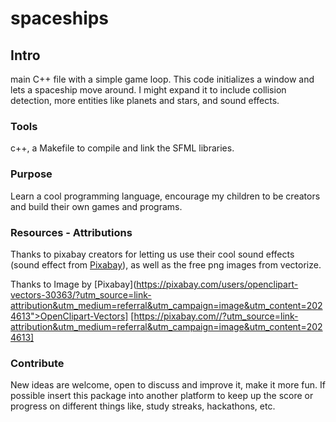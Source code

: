 # spaceships

## Intro

main C++ file with a simple game loop. This code initializes a window and lets a spaceship move around. I might expand it to include collision detection, more entities like planets and stars, and sound effects.

### Tools

c++, a Makefile to compile and link the SFML libraries.

### Purpose

Learn a cool programming language, encourage my children to be creators and build their own games and programs.

### Resources - Attributions

Thanks to pixabay creators for letting us use their cool sound effects (sound effect from [Pixabay](https://pixabay.com/?utm_source=link-attribution&utm_medium=referral&utm_campaign=music&utm_content=14562)), as well as the free png images from vectorize.

Thanks to Image by [Pixabay](https://pixabay.com/users/openclipart-vectors-30363/?utm_source=link-attribution&utm_medium=referral&utm_campaign=image&utm_content=2024613">OpenClipart-Vectors] [https://pixabay.com//?utm_source=link-attribution&utm_medium=referral&utm_campaign=image&utm_content=2024613]

### Contribute

New ideas are welcome, open to discuss and improve it, make it more fun. If possible insert this package into another platform to keep up the score or progress on different things like, study streaks, hackathons, etc.
